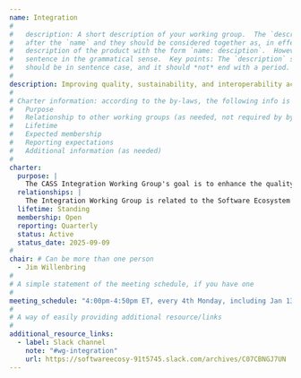 ```yaml
---
name: Integration
#
#   description: A short description of your working group.  The `description` is always shown immediately 
#   after the `name` and they should be considered together as, in effect constructing a sentence-length 
#   description of the product with the form `name: desciption`.  However it does not need to be a complete 
#   sentence in the grammatical sense.  Key points: The `description` should *not* repeat the `name`, it 
#   should be in sentence case, and it should *not* end with a period.
# 
description: Improving quality, sustainability, and interoperability across the scientific software ecosystem
#
# Charter information: according to the by-laws, the following info is expected:
#   Purpose
#   Relationship to other working groups (as needed, not required by by-laws)
#   Lifetime
#   Expected membership
#   Reporting expectations
#   Additional information (as needed)
#
charter:
  purpose: |
    The CASS Integration Working Group's goal is to enhance the quality, sustainability, efficiency, and interoperability of scientific and AI software. This happens at two levels: (1) ecosystem level – improving how different software products and communities work together (interoperability); and (2) software product level – improving individual libraries and tools within our software portfolios including programming systems, data and visualization, math libraries, tools, and workflows.  Since different product communities have unique needs and development stages, focusing on both the broader ecosystem and specific products is essential for creating a well-integrated software environment.
  relationships: |
    The Integration Working Group is related to the Software Ecosystem Working Group in that both address ecosystem-level concerns. The primary difference is that the latter is focused mostly on connecting the HPC/AI software ecosystem to the user base and improving collaboration across CASS, while the former is conerned more with issues closer to the code itself, such as CI testing at various levels. There are strong synergies where these concerns meet, such as the workflows for communicating and addressing CI failures. In addition, Integration Working Group efforts are often synergistic with the Impact Framework and User-Developer Experience (UDX) working groups.
  lifetime: Standing
  membership: Open
  reporting: Quarterly
  status: Active
  status_date: 2025-09-09
#
chair: # Can be more than one person
  - Jim Willenbring
#
# A simple statement of the meeting schedule, if you have one
#
meeting_schedule: "4:00pm-4:50pm ET, every 4th Monday, including Jan 13, 2025"
#
# A way of easily providing additional resource/links
#
additional_resource_links:
  - label: Slack channel
    note: "#wg-integration"
    url: https://softwareecosy-91t5745.slack.com/archives/C07CBNGJ7UN
---
```

